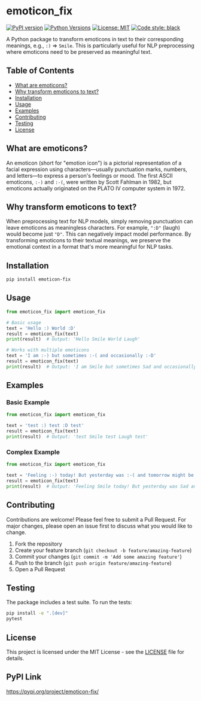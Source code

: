 # emoticon_fix

[![PyPI version](https://badge.fury.io/py/emoticon-fix.svg)](https://badge.fury.io/py/emoticon-fix)
[![Python Versions](https://img.shields.io/pypi/pyversions/emoticon-fix.svg)](https://pypi.org/project/emoticon-fix/)
[![License: MIT](https://img.shields.io/badge/License-MIT-yellow.svg)](https://opensource.org/licenses/MIT)
[![Code style: black](https://img.shields.io/badge/code%20style-black-000000.svg)](https://github.com/psf/black)

A Python package to transform emoticons in text to their corresponding meanings, e.g., `:)` => `Smile`. This is particularly useful for NLP preprocessing where emoticons need to be preserved as meaningful text.

## Table of Contents

- [What are emoticons?](#what-are-emoticons)
- [Why transform emoticons to text?](#why-transform-emoticons-to-text)
- [Installation](#installation)
- [Usage](#usage)
- [Examples](#examples)
- [Contributing](#contributing)
- [Testing](#testing)
- [License](#license)

## What are emoticons?

An emoticon (short for "emotion icon") is a pictorial representation of a facial expression using characters—usually punctuation marks, numbers, and letters—to express a person's feelings or mood. The first ASCII emoticons, `:-)` and `:-(`, were written by Scott Fahlman in 1982, but emoticons actually originated on the PLATO IV computer system in 1972.

## Why transform emoticons to text?

When preprocessing text for NLP models, simply removing punctuation can leave emoticons as meaningless characters. For example, `":D"` (laugh) would become just `"D"`. This can negatively impact model performance. By transforming emoticons to their textual meanings, we preserve the emotional context in a format that's more meaningful for NLP tasks.

## Installation

```bash
pip install emoticon-fix
```

## Usage

```python
from emoticon_fix import emoticon_fix

# Basic usage
text = 'Hello :) World :D'
result = emoticon_fix(text)
print(result)  # Output: 'Hello Smile World Laugh'

# Works with multiple emoticons
text = 'I am :-) but sometimes :-( and occasionally :-D'
result = emoticon_fix(text)
print(result)  # Output: 'I am Smile but sometimes Sad and occasionally Laugh'
```

## Examples

### Basic Example
```python
from emoticon_fix import emoticon_fix

text = 'test :) test :D test'
result = emoticon_fix(text)
print(result)  # Output: 'test Smile test Laugh test'
```

### Complex Example
```python
from emoticon_fix import emoticon_fix

text = 'Feeling :-) today! But yesterday was :-( and tomorrow might be :-D'
result = emoticon_fix(text)
print(result)  # Output: 'Feeling Smile today! But yesterday was Sad and tomorrow might be Laugh'
```

## Contributing

Contributions are welcome! Please feel free to submit a Pull Request. For major changes, please open an issue first to discuss what you would like to change.

1. Fork the repository
2. Create your feature branch (`git checkout -b feature/amazing-feature`)
3. Commit your changes (`git commit -m 'Add some amazing feature'`)
4. Push to the branch (`git push origin feature/amazing-feature`)
5. Open a Pull Request

## Testing

The package includes a test suite. To run the tests:

```bash
pip install -e ".[dev]"
pytest
```

## License

This project is licensed under the MIT License - see the [LICENSE](LICENSE) file for details.

## PyPI Link

https://pypi.org/project/emoticon-fix/
